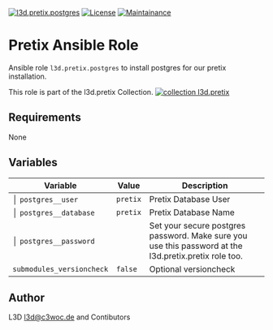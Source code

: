 [![l3d.pretix.postgres](https://ansible.l3d.space/svg/l3d.pretix.postgres_ansible-role.svg)](https://galaxy.ansible.com/ui/repo/published/l3d/pretix/content/role/postgres/)
[![License](https://ansible.l3d.space/svg/l3d.pretix_license_collection.svg)](LICENSE)
[![Maintainance](https://ansible.l3d.space/svg/l3d.pretix_maintainance_collection.svg)](https://ansible.l3d.space/#l3d.pretix)

 Pretix Ansible Role
=====================

Ansible role ``l3d.pretix.postgres`` to install postgres for our pretix installation.

This role is part of the l3d.pretix Collection. [![collection l3d.pretix](https://ansible.l3d.space/svg/l3d.pretix_ansible-collection_collection.svg)](https://galaxy.ansible.com/ui/repo/published/l3d/pretix/)

 Requirements
--------------
None

 Variables
----------

| Variable | Value | Description |
| --- | --- | --- |
│ ``postgres__user`` | ``pretix`` | Pretix Database User |
│ ``postgres__database`` | ``pretix`` | Pretix Database Name |
│ ``postgres__password`` | | Set your secure postgres password. Make sure you use this password at the l3d.pretix.pretix role too.
| ``submodules_versioncheck`` | ``false`` | Optional versioncheck |

 Author
--------
L3D <l3d@c3woc.de> and Contibutors
